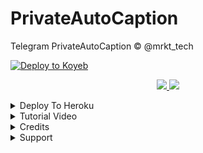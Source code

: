 # PrivateAutoCaption
Telegram PrivateAutoCaption © @mrkt_tech

<a target="_blank" href="https://app.koyeb.com/deploy?type=git&repository=github.com/Sreeharioff/CCAutoCaption/deploy-buttons&branch=master&name=ccautocaption"><img alt="Deploy to Koyeb" src="https://binbashbanana.github.io/deploy-buttons/buttons/remade/koyeb.svg"></a>


  </a>
</p>
<p align="center">
  <a href="https://github.com/Rafeeq-99/PrivateAutoCaption/stargazers">
    <img src="https://img.shields.io/github/stars/Rafeeq-99/PrivateAutoCaption?style=social">

  </a>
  
  <a href="https://github.com/Rafeeq-99/PrivateAutoCaption/fork">
    <img src="https://img.shields.io/github/forks/Rafeeq-99/PrivateAutoCaption?label=Fork&style=social">

  </a>  
</p>

<details><summary>Deploy To Heroku</summary>
<p>
<br>
<a href="https://heroku.com/deploy?template=https://github.com/Rafeeq-99/PrivateAutoCaption/tree/main">
  <img src="https://www.herokucdn.com/deploy/button.svg" alt="Deploy">
</a>
</p>
</details>

<details><summary>Tutorial Video</summary>
<p>
<br>
<a href="https://youtu.be/p4Z9ZN1lZUk"><img src="https://img.shields.io/badge/How%20To%20Deploy-blue.svg?logo=Youtube"></a> <img src="https://img.shields.io/youtube/views/p4Z9ZN1lZUk?style=social">
</a>
</p>
</details>

<details><summary>Credits</summary>
<p>
<pre>

 *Thankz To [SpEcHiDe](https://github.com/SpEcHiDe) 👉 [Created](https://github.com/Rafeeq-99/PrivateAutoCaption/blob/5bdf676944d9e4c04c08d322715daa55fc108987/mt_privateautocaption/auto_caption.py#L26)

 *Thankz To [Rafeeq-99](https://github.com/Rafeeq-99)
</pre>
</p>
</details>


<details><summary>Support</summary>
<p>
<pre>
                                                                                                            
Join Our [Telegram Group](Https://telegram.dog/MRKT_Tech_Group) For Support/Assistance And Our [Channel](Https://telegram.dog/MRKT_Tech) For Updates.   
   
**Report Bugs**, Give Feature Requests There..
   
Do **Fork** And **Star** The Repository If You Liked It.
</pre>
</p>
</details>



